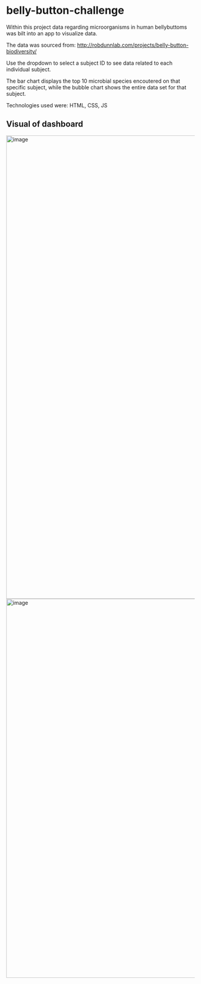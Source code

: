 # belly-button-challenge

Within this project data regarding microorganisms in human bellybuttoms was bilt into an app to visualize data.

The data was sourced from: http://robdunnlab.com/projects/belly-button-biodiversity/

Use the dropdown to select a subject ID to see data related to each individual subject. 

The bar chart displays the top 10 microbial species encoutered on that specific subject, while the bubble chart shows the entire data set for that subject. 

Technologies used were: HTML, CSS, JS

## Visual of dashboard

<img width="1237" alt="image" src="https://user-images.githubusercontent.com/116226080/229385835-85f03287-955a-4465-a87e-2777e6a547a7.png">


<img width="1012" alt="image" src="https://user-images.githubusercontent.com/116226080/229385861-aaba6644-f90f-4648-93c7-40b0f05cb0f3.png">
